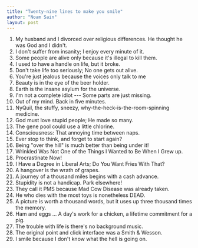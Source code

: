 ```yaml
---
title: "Twenty-nine lines to make you smile"
author: "Noam Sain"
layout: post
---
```


1. My husband and I divorced over religious differences. He thought he was God and I didn't.
2. I don't suffer from insanity; I enjoy every minute of it.
3. Some people are alive only because it's illegal to kill them.
4. I used to have a handle on life, but it broke.
5. Don't take life too seriously; No one gets out alive.
6. You're just jealous because the voices only talk to me
7. Beauty is in the eye of the beer holder.
8. Earth is the insane asylum for the universe.
9. I'm not a complete idiot --- Some parts are just missing.
10. Out of my mind. Back in five minutes.
11. NyQuil, the stuffy, sneezy, why-the-heck-is-the-room-spinning medicine.
12. God must love stupid people; He made so many.
13. The gene pool could use a little chlorine.
14. Consciousness: That annoying time between naps.
15. Ever stop to think, and forget to start again?
16. Being "over the hill" is much better than being under it!
17. Wrinkled Was Not One of the Things I Wanted to Be When I Grew up.
18. Procrastinate Now!
19. I Have a Degree in Liberal Arts; Do You Want Fries With That?
20. A hangover is the wrath of grapes.
21. A journey of a thousand miles begins with a cash advance.
22. Stupidity is not a handicap. Park elsewhere!
23. They call it PMS because Mad Cow Disease was already taken.
24. He who dies with the most toys is nonetheless DEAD.
25. A picture is worth a thousand words, but it uses up three thousand times the memory.
26. Ham and eggs … A day's work for a chicken, a lifetime commitment for a pig.
27. The trouble with life is there's no background music.
28. The original point and click interface was a Smith &amp; Wesson.
29. I smile because I don't know what the hell is going on.
